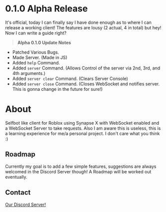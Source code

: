 # 0.1.0 Alpha Release

It's official, today I can finally say I have done enough as to where I can release a working client! The features are lousy (2 actual, 4 in total) but hey! Now I can write a guide right?

> **Alpha 0.1.0 Update Notes**

* Patched Various Bugs.
* Made Server. (Made in JS)
* Added `help` Command. 
* Added `server` Command. (Allows Control of the server via 2nd, 3rd, and 4th arguments.)
* Added `server clear` Command. (Clears Server Console)
* Added `server close` Command. (Closes WebSocket and notifies server. This is gonna change in the future for sure!)

# About
Selfbot like client for Roblox using Synapse X with WebSocket enabled and a WebSocket Server to take requests. Also I am aware this is useless, this is a learning experience for me/a personal project. I don't care what you think :)

## Roadmap

Currently my goal is to add a few simple features, suggestions are always welcomed in the Discord Server though! A Roadmap will be worked out eventually.

## Contact
[Our Discord Server!](https://discord.gg/8aSwnfRPAn)
